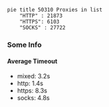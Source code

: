 
```mermaid
pie title 50310 Proxies in list
    "HTTP" : 21873
    "HTTPS": 6103
    "SOCKS" : 27722
```

### Some Info
#### Average Timeout

- mixed: 3.2s
- http: 1.4s
- https: 8.3s
- socks: 4.8s